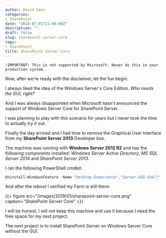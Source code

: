 ```yaml
---
author: David Sass
categories:
- SharePoint
date: "2018-07-01T11:06:00Z"
description: ""
draft: false
slug: sharepoint-server-core
tags:
- SharePoint
title: SharePoint Server Core
---
```



`!IMPORTANT! This is not supported by Microsoft. Never do this in your production system.`

Now, after we're ready with the disclaimer, let the fun begin.

I always liked the idea of the Windows Server's Core Edition. *Who needs the GUI, right?*

And I was always disappointed when Microsoft hasn't announced the support of Windows Server Core for SharePoint Server.

I was planning to play with this scenario for years but I never took the time to actually try it out.

Finally the day arrived and I had time to remove the Graphical User Interface from my **SharePoint Server 2013** Developer box.

The machine was running with **Windows Server 2012 R2** and has the following components installed: *Windows Server Active Directory*, *MS SQL Server 2014* and *SharePoint Server 2013*.

I ran the following PowerShell cmdlet:

```PowerShell
Uninstall-WindowsFeature -Name "Desktop-Experience","Server-GUI-Shell" -Restart
```

And after the reboot I verified my Farm is still there:

{{< figure src="/images/2019/01/sharepoint-server-core.png" caption="SharePoint Server Core" >}}

I will be honest, I will not keep this machine and use it because I need the free space for my next project.

The next project is to install SharePoint Server on Windows Server Core without the GUI.
